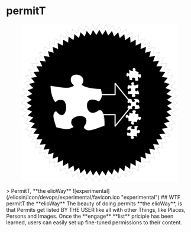 # permitT
<figure>
  <img src="star.png" alt="">
</figure>
> PermitT, **the elioWay**
![experimental](/eliosin/icon/devops/experimental/favicon.ico "experimental")
## WTF
permitT the **elioWay**
The beauty of doing permits **the elioWay**, is that Permits get listed BY THE USER like all with other Things, like Places, Persons and Images.
Once the **engage** **list** priciple has been learned, users can easily set up fine-tuned permissions to their content.
